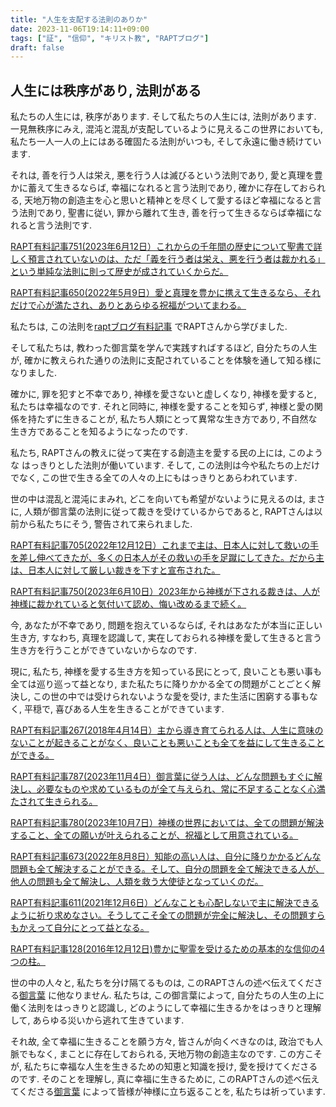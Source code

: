 ```yaml
---
title: "人生を支配する法則のありか"
date: 2023-11-06T19:14:11+09:00
tags: ["証", "信仰", "キリスト教", "RAPTブログ"]
draft: false
---
```


## 人生には秩序があり, 法則がある

私たちの人生には, 秩序があります. そして私たちの人生には, 法則があります.
一見無秩序にみえ, 混沌と混乱が支配しているように見えるこの世界においても,
私たち一人一人の上にはある確固たる法則がいつも, そして永遠に働き続けています.

それは, 善を行う人は栄え, 悪を行う人は滅びるという法則であり,
愛と真理を豊かに蓄えて生きるならば, 幸福になれると言う法則であり,
確かに存在しておられる, 天地万物の創造主を心と思いと精神とを尽くして愛するほど幸福になると言う法則であり,
聖書に従い, 罪から離れて生き, 善を行って生きるならば幸福になれると言う法則です.

[RAPT有料記事751(2023年6月12日）これからの千年間の歴史について聖書で詳しく預言されていないのは、ただ「義を行う者は栄え、悪を行う者は裁かれる」という単純な法則に則って歴史が成されていくからだ。](https://rapt-neo.com/?p=58458)

[RAPT有料記事650(2022年5月9日）愛と真理を豊かに携えて生きるなら、それだけで心が満たされ、ありとあらゆる祝福がついてまわる。](https://rapt-neo.com/?p=56700)

私たちは, この法則を[raptブログ有料記事](https://rapt-neo.com/?page_id=30947)
でRAPTさんから学びました.

そして私たちは, 教わった御言葉を学んで実践すればするほど, 自分たちの人生が,
確かに教えられた通りの法則に支配されていることを体験を通して知る様になりました.

確かに, 罪を犯すと不幸であり, 神様を愛さないと虚しくなり, 神様を愛すると, 私たちは幸福なのです.
それと同時に,  神様を愛することを知らず, 神様と愛の関係を持たずに生きることが,
私たち人類にとって異常な生き方であり, 不自然な生き方であることを知るようになったのです.

私たち, RAPTさんの教えに従って実在する創造主を愛する民の上には, このような
はっきりとした法則が働いています. そして, この法則は今や私たちの上だけでなく,
この世で生きる全ての人々の上にもはっきりとあらわれています.

世の中は混乱と混沌にまみれ, どこを向いても希望がないように見えるのは,
まさに, 人類が御言葉の法則に従って裁きを受けているからであると, RAPTさんは以前から私たちにそう,
警告されて来られました.

[RAPT有料記事705(2022年12月12日）これまで主は、日本人に対して救いの手を差し伸べてきたが、多くの日本人がその救いの手を足蹴にしてきた。だから主は、日本人に対して厳しい裁きを下すと宣布された。](https://rapt-neo.com/?p=57650)

[RAPT有料記事750(2023年6月10日）2023年から神様が下される裁きは、人が神様に裁かれていると気付いて認め、悔い改めるまで続く。](https://rapt-neo.com/?p=58441)

今, あなたが不幸であり, 問題を抱えているならば, それはあなたが本当に正しい生き方,
すなわち, 真理を認識して, 実在しておられる神様を愛して生きると言う生き方を行うことができていないからなのです.

現に, 私たち, 神様を愛する生き方を知っている民にとって, 良いことも悪い事も全ては巡り巡って益となり,
また私たちに降りかかる全ての問題がことごとく解決し, この世の中では受けられないような愛を受け,
また生活に困窮する事もなく, 平穏で, 喜びある人生を生きることができています.

[RAPT有料記事267(2018年4月14日）主から導き育てられる人は、人生に意味のないことが起きることがなく、良いことも悪いことも全てを益にして生きることができる。](https://rapt-neo.com/?p=47089)

[RAPT有料記事787(2023年11月4日）御言葉に従う人は、どんな問題もすぐに解決し、必要なものや求めているものが全て与えられ、常に不足することなく心満たされて生きられる。](https://rapt-neo.com/?p=59027)

[RAPT有料記事780(2023年10月7日）神様の世界においては、全ての問題が解決すること、全ての願いが叶えられることが、祝福として用意されている。](https://rapt-neo.com/?p=58933)

[RAPT有料記事673(2022年8月8日）知能の高い人は、自分に降りかかるどんな問題も全て解決することができる。そして、自分の問題を全て解決できる人が、他人の問題も全て解決し、人類を救う大使徒となっていくのだ。](https://rapt-neo.com/?p=57110)

[RAPT有料記事611(2021年12月6日）どんなことも心配しないで主に解決できるように祈り求めなさい。そうしてこそ全ての問題が完全に解決し、その問題すらもかえって自分にとって益となる。](https://rapt-neo.com/?page_id=55975)

[RAPT有料記事128(2016年12月12日)豊かに聖霊を受けるための基本的な信仰の4つの柱。](https://rapt-neo.com/?p=41313)

世の中の人々と, 私たちを分け隔てるものは, このRAPTさんの述べ伝えてくださる[御言葉](https://rapt-neo.com/?page_id=30947)
に他なりません. 私たちは, この御言葉によって, 自分たちの人生の上に働く法則をはっきりと認識し,
どのようにして幸福に生きるかをはっきりと理解して, あらゆる災いから逃れて生きています.

それ故, 全て幸福に生きることを願う方々, 皆さんが向くべきなのは, 政治でも人脈でもなく, まことに存在しておられる,
天地万物の創造主なのです. この方こそが, 私たちに幸福な人生を生きるための知恵と知識を授け, 愛を授けてくださるのです.
そのことを理解し, 真に幸福に生きるために, このRAPTさんの述べ伝えてくださる[御言葉](https://rapt-neo.com/?page_id=30947)
によって皆様が神様に立ち返ることを, 私たちは祈っています.
